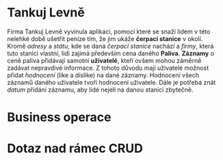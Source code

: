 # Tankuj Levně

Firma Tankuj Levně vyvinula aplikaci, pomocí které se snaží lidem v této nelehké době ušetřit peníze tím, že jim ukáže **čerpací stanice** v okolí. Kromě *adresy* a *státu*, kde se daná *čerpací stanice* nachází a *firmy*, která tuto stanici vlastní, lidi zajímá především cena daného **Paliva**. **Záznamy** o ceně paliva přidávají samotní **uživatelé**, kteří ovšem mohou záměrně zadávat nepravdivé informace. Z tohoto důvodu mají uživatelé možnost přidat *hodnocení* (like a dislike) na dané záznamy. Hodnocení všech záznamů daného uživatele tvoří hodnocení uživatele. Dále je potřeba znát _datum_ přidání záznamu, aby lidé nejeli na danou stanici zbytečně.


# Business operace


# Dotaz nad rámec CRUD
